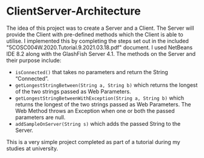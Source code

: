 # ClientServer-Architecture
The idea of this project was to create a Server and a Client. The Server will provide the Client with pre-defined methods which the Client is able to utilise. I implemented this by completing the steps set out in the included "5COSC004W.2020.Tutorial.9.2021.03.18.pdf" document. I used NetBeans IDE 8.2 along with the GlashFish Server 4.1. The methods on the Server and their purpose include:

- ```isConnected()``` that takes no parameters and return the String “Connected”.
- ```getLongestStringBetween(String a, String b)``` which returns the longest of the two strings passed as Web Parameters.
- ```getLongestStringBetweenWithException(String a, String b)``` which returns the longest of the two strings passed as Web Parameters. The Web Method throws an Exception when one or both the passed parameters are null.
- ```addSampleOnServer(String s)``` which adds the passed String to the Server.

This is a very simple project completed as part of a tutorial during my studies at university.
